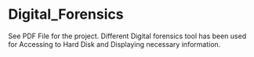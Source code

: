 # Digital_Forensics
See PDF File for the project. Different Digital forensics tool has been used for Accessing to Hard Disk and Displaying necessary information.
